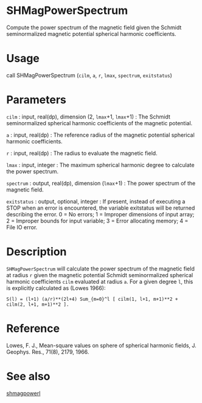 # SHMagPowerSpectrum

Compute the power spectrum of the magnetic field given the Schmidt seminormalized magnetic potential spherical harmonic coefficients.

# Usage

call SHMagPowerSpectrum (`cilm`, `a`, `r`, `lmax`, `spectrum`, `exitstatus`)

# Parameters

`cilm` : input, real(dp), dimension (2, `lmax`+1, `lmax`+1)
:   The Schmidt seminormalized spherical harmonic coefficients of the magnetic potential.

`a` : input, real(dp)
:   The reference radius of the magnetic potential spherical harmonic coefficients.

`r` : input, real(dp)
:   The radius to evaluate the magnetic field.

`lmax` : input, integer
:   The maximum spherical harmonic degree to calculate the power spectrum.

`spectrum` : output, real(dp), dimension (`lmax`+1)
:   The power spectrum of the magnetic field.

`exitstatus` : output, optional, integer
:   If present, instead of executing a STOP when an error is encountered, the variable exitstatus will be returned describing the error. 0 = No errors; 1 = Improper dimensions of input array; 2 = Improper bounds for input variable; 3 = Error allocating memory; 4 = File IO error.

# Description

`SHMagPowerSpectrum` will calculate the power spectrum of the magnetic field at radius `r` given the magnetic potential Schmidt seminormalized spherical harmonic coefficients `cilm` evaluated at radius `a`. For a given degree `l`, this is explicitly calculated as (Lowes 1966):

`S(l) = (l+1) (a/r)**(2l+4) Sum_{m=0}^l [ cilm(1, l+1, m+1)**2 + cilm(2, l+1, m+1)**2 ].`

# Reference

Lowes, F. J., Mean-square values on sphere of spherical harmonic fields, J. Geophys. Res., 71(8), 2179, 1966.

# See also

[shmagpowerl](shmagpowerl.html)
